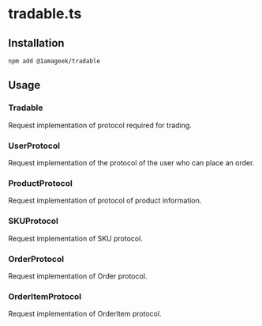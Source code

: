 # tradable.ts

## Installation

```
npm add @1amageek/tradable
```


## Usage

### Tradable
Request implementation of protocol required for trading.

### UserProtocol
Request implementation of the protocol of the user who can place an order.

### ProductProtocol
Request implementation of protocol of product information.

### SKUProtocol
Request implementation of SKU protocol.

### OrderProtocol
Request implementation of Order protocol.

### OrderItemProtocol
Request implementation of OrderItem protocol.

